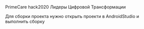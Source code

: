 PrimeCare 
hack2020 Лидеры Цифровой Трансформации

Для сборки проекта нужно открыть проекти в AndroidStudio и выполнить сборку
